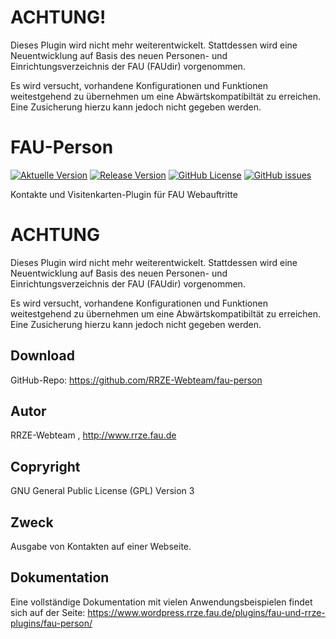 # ACHTUNG! #

Dieses Plugin wird nicht mehr weiterentwickelt. Stattdessen wird eine Neuentwicklung auf Basis des neuen Personen- und Einrichtungsverzeichnis der FAU (FAUdir) vorgenommen.

Es wird versucht, vorhandene Konfigurationen und Funktionen weitestgehend zu übernehmen um eine Abwärtskompatibiltät zu erreichen. Eine Zusicherung hierzu kann jedoch nicht gegeben werden. 


# FAU-Person

[![Aktuelle Version](https://img.shields.io/github/package-json/v/rrze-webteam/fau-person/master?label=Version)](https://github.com/RRZE-Webteam/fau-person)
[![Release Version](https://img.shields.io/github/v/release/rrze-webteam/fau-person?label=Release+Version)](https://github.com/rrze-webteam/fau-person/releases/)
[![GitHub License](https://img.shields.io/github/license/rrze-webteam/fau-person)](https://github.com/RRZE-Webteam/fau-person)
[![GitHub issues](https://img.shields.io/github/issues/RRZE-Webteam/fau-person)](https://github.com/RRZE-Webteam/fau-person/issues)

Kontakte und Visitenkarten-Plugin für FAU Webauftritte  


# ACHTUNG

Dieses Plugin wird nicht mehr weiterentwickelt. Stattdessen wird eine Neuentwicklung auf Basis des neuen Personen- und Einrichtungsverzeichnis der FAU (FAUdir) vorgenommen.

Es wird versucht, vorhandene Konfigurationen und Funktionen weitestgehend zu übernehmen um eine Abwärtskompatibiltät zu erreichen. Eine Zusicherung hierzu kann jedoch nicht gegeben werden.


## Download 

GitHub-Repo: https://github.com/RRZE-Webteam/fau-person


## Autor 
RRZE-Webteam , http://www.rrze.fau.de

## Copryright

GNU General Public License (GPL) Version 3


## Zweck 

Ausgabe von Kontakten auf einer Webseite.


## Dokumentation

Eine vollständige Dokumentation mit vielen Anwendungsbeispielen findet sich auf der Seite: 
https://www.wordpress.rrze.fau.de/plugins/fau-und-rrze-plugins/fau-person/

